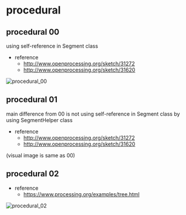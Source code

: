 # procedural
## procedural 00
using self-reference in Segment class
- reference
    -  http://www.openprocessing.org/sketch/31272
    -  http://www.openprocessing.org/sketch/31620

![procedural_00](https://farm2.staticflickr.com/1470/23819779379_efa51e7267_o_d.gif)

## procedural 01
main difference from 00 is not using self-reference in Segment class by using SegmentHelper class
- reference
    -  http://www.openprocessing.org/sketch/31272
    -  http://www.openprocessing.org/sketch/31620

(visual image is same as 00)

## procedural 02
- reference
  - https://www.processing.org/examples/tree.html

![procedural_02](file:///Users/yuta-toga/Downloads/24163136626_4881769cd1_o.gif)
